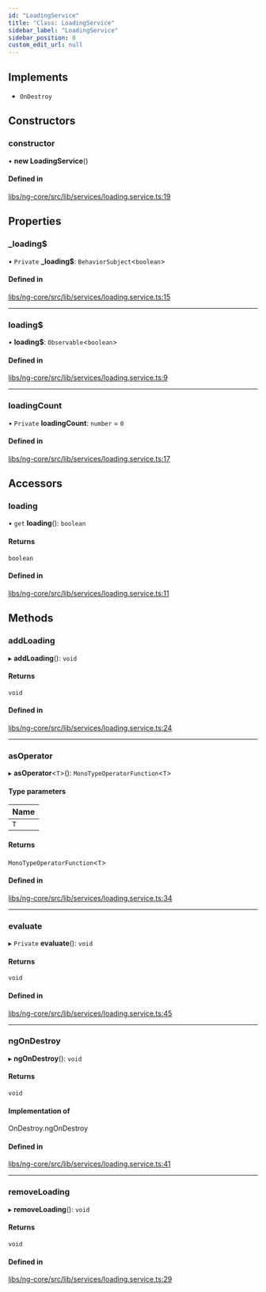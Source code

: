 ```yaml
---
id: "LoadingService"
title: "Class: LoadingService"
sidebar_label: "LoadingService"
sidebar_position: 0
custom_edit_url: null
---
```


## Implements

- `OnDestroy`

## Constructors

### constructor

• **new LoadingService**()

#### Defined in

[libs/ng-core/src/lib/services/loading.service.ts:19](https://github.com/cognizone/ng-cognizone/blob/861cbad/libs/ng-core/src/lib/services/loading.service.ts#L19)

## Properties

### \_loading$

• `Private` **\_loading$**: `BehaviorSubject`<`boolean`\>

#### Defined in

[libs/ng-core/src/lib/services/loading.service.ts:15](https://github.com/cognizone/ng-cognizone/blob/861cbad/libs/ng-core/src/lib/services/loading.service.ts#L15)

___

### loading$

• **loading$**: `Observable`<`boolean`\>

#### Defined in

[libs/ng-core/src/lib/services/loading.service.ts:9](https://github.com/cognizone/ng-cognizone/blob/861cbad/libs/ng-core/src/lib/services/loading.service.ts#L9)

___

### loadingCount

• `Private` **loadingCount**: `number` = `0`

#### Defined in

[libs/ng-core/src/lib/services/loading.service.ts:17](https://github.com/cognizone/ng-cognizone/blob/861cbad/libs/ng-core/src/lib/services/loading.service.ts#L17)

## Accessors

### loading

• `get` **loading**(): `boolean`

#### Returns

`boolean`

#### Defined in

[libs/ng-core/src/lib/services/loading.service.ts:11](https://github.com/cognizone/ng-cognizone/blob/861cbad/libs/ng-core/src/lib/services/loading.service.ts#L11)

## Methods

### addLoading

▸ **addLoading**(): `void`

#### Returns

`void`

#### Defined in

[libs/ng-core/src/lib/services/loading.service.ts:24](https://github.com/cognizone/ng-cognizone/blob/861cbad/libs/ng-core/src/lib/services/loading.service.ts#L24)

___

### asOperator

▸ **asOperator**<`T`\>(): `MonoTypeOperatorFunction`<`T`\>

#### Type parameters

| Name |
| :------ |
| `T` |

#### Returns

`MonoTypeOperatorFunction`<`T`\>

#### Defined in

[libs/ng-core/src/lib/services/loading.service.ts:34](https://github.com/cognizone/ng-cognizone/blob/861cbad/libs/ng-core/src/lib/services/loading.service.ts#L34)

___

### evaluate

▸ `Private` **evaluate**(): `void`

#### Returns

`void`

#### Defined in

[libs/ng-core/src/lib/services/loading.service.ts:45](https://github.com/cognizone/ng-cognizone/blob/861cbad/libs/ng-core/src/lib/services/loading.service.ts#L45)

___

### ngOnDestroy

▸ **ngOnDestroy**(): `void`

#### Returns

`void`

#### Implementation of

OnDestroy.ngOnDestroy

#### Defined in

[libs/ng-core/src/lib/services/loading.service.ts:41](https://github.com/cognizone/ng-cognizone/blob/861cbad/libs/ng-core/src/lib/services/loading.service.ts#L41)

___

### removeLoading

▸ **removeLoading**(): `void`

#### Returns

`void`

#### Defined in

[libs/ng-core/src/lib/services/loading.service.ts:29](https://github.com/cognizone/ng-cognizone/blob/861cbad/libs/ng-core/src/lib/services/loading.service.ts#L29)
